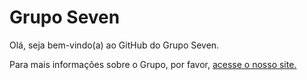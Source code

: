 # Grupo Seven

Olá, seja bem-vindo(a) ao GitHub do Grupo Seven.

Para mais informações sobre o Grupo, por favor, [acesse o nosso site.](https://gruposeven.app)  
